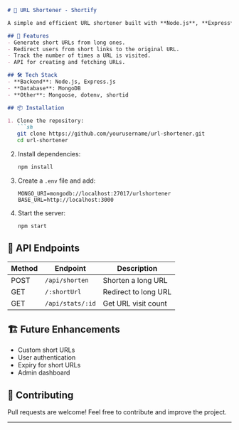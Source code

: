 ```md
# 🔗 URL Shortener - Shortify

A simple and efficient URL shortener built with **Node.js**, **Express**, and **MongoDB**.

## 🚀 Features
- Generate short URLs from long ones.
- Redirect users from short links to the original URL.
- Track the number of times a URL is visited.
- API for creating and fetching URLs.

## 🛠️ Tech Stack
- **Backend**: Node.js, Express.js
- **Database**: MongoDB
- **Other**: Mongoose, dotenv, shortid

## 📦 Installation

1. Clone the repository:
   ```sh
   git clone https://github.com/yourusername/url-shortener.git
   cd url-shortener
   ```

2. Install dependencies:
   ```sh
   npm install
   ```

3. Create a `.env` file and add:
   ```
   MONGO_URI=mongodb://localhost:27017/urlshortener
   BASE_URL=http://localhost:3000
   ```

4. Start the server:
   ```sh
   npm start
   ```

## 📌 API Endpoints
| Method | Endpoint          | Description            |
|--------|------------------|------------------------|
| POST   | `/api/shorten`   | Shorten a long URL    |
| GET    | `/:shortUrl`     | Redirect to long URL  |
| GET    | `/api/stats/:id` | Get URL visit count   |

## 🏗️ Future Enhancements
- Custom short URLs
- User authentication
- Expiry for short URLs
- Admin dashboard

## 🤝 Contributing
Pull requests are welcome! Feel free to contribute and improve the project.  

---